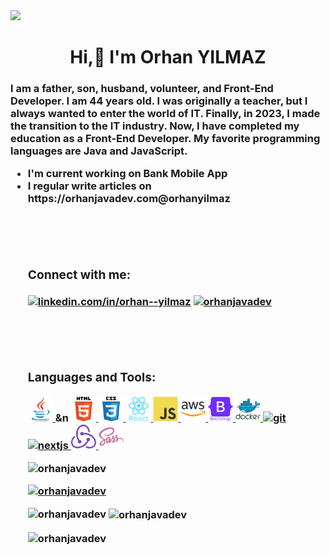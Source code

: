 <img src="https://github.com/orhanjavadev/orhanjavadev/blob/main/kartvizim.jpeg?raw=true">

<h1 align="center">Hi,👋 I'm Orhan YILMAZ

<h3  align center =" >Front-End Developer</h3>

<p align= "justify">I am a father, son, husband, volunteer, and Front-End Developer. I am 44 years old. I was originally a teacher, but I always wanted to enter the world of IT. Finally, in 2023, I made the transition to the IT industry. Now, I have completed my education as a Front-End Developer. My favorite programming languages are Java and JavaScript.</p>

<ul>
  <li> I'm current working on <b> Bank Mobile App </b> </li>
  <li> I regular write articles on https://orhanjavadev.com@orhanyilmaz </li>
  
  <p>&nbsp</p>
  <p>&nbsp</p>

 <h3 align="left">Connect with me:</h3>
<p align="left">
<a href="https://linkedin.com/in/linkedin.com/in/orhan--yilmaz" target="blank"><img align="center" src="https://raw.githubusercontent.com/rahuldkjain/github-profile-readme-generator/master/src/images/icons/Social/linked-in-alt.svg" alt="linkedin.com/in/orhan--yilmaz" height="30" width="40" /></a>
<a href="https://discord.gg/orhanjavadev" target="blank"><img align="center" src="https://raw.githubusercontent.com/rahuldkjain/github-profile-readme-generator/master/src/images/icons/Social/discord.svg" alt="orhanjavadev" height="30" width="40" /></a>
</p>
   <p>&nbsp</p>
  <p>&nbsp</p>
<p>
<h3 align="left">Languages and Tools:</h3></p>
  
     
<p align="left"> 
  <a href="https://www.java.com" target="_blank" rel="noreferrer"> <img src="https://raw.githubusercontent.com/devicons/devicon/master/icons/java/java-original.svg" alt="java" width="40" height="40"/> </a> &n
  <a href="https://www.w3.org/html/" target="_blank" rel="noreferrer"> <img src="https://raw.githubusercontent.com/devicons/devicon/master/icons/html5/html5-original-wordmark.svg" alt="html5" width="40" height="40"/> </a>
  <a href="https://www.w3schools.com/css/" target="_blank" rel="noreferrer"> <img src="https://raw.githubusercontent.com/devicons/devicon/master/icons/css3/css3-original-wordmark.svg" alt="css3" width="40" height="40"/> </a>
  <a href="https://reactjs.org/" target="_blank" rel="noreferrer"> <img src="https://raw.githubusercontent.com/devicons/devicon/master/icons/react/react-original-wordmark.svg" alt="react" width="40" height="40"/> </a>
   <a href="https://developer.mozilla.org/en-US/docs/Web/JavaScript" target="_blank" rel="noreferrer"> <img src="https://raw.githubusercontent.com/devicons/devicon/master/icons/javascript/javascript-original.svg" alt="javascript" width="40" height="40"/> </a> <a href="https://aws.amazon.com" target="_blank" rel="noreferrer"> <img src="https://raw.githubusercontent.com/devicons/devicon/master/icons/amazonwebservices/amazonwebservices-original-wordmark.svg" alt="aws" width="40" height="40"/> </a> 
  <a href="https://getbootstrap.com" target="_blank" rel="noreferrer"> <img src="https://raw.githubusercontent.com/devicons/devicon/master/icons/bootstrap/bootstrap-plain-wordmark.svg" alt="bootstrap" width="40" height="40"/> </a> 
  <a href="https://www.docker.com/" target="_blank" rel="noreferrer"> <img src="https://raw.githubusercontent.com/devicons/devicon/master/icons/docker/docker-original-wordmark.svg" alt="docker" width="40" height="40"/> </a>
  <a href="https://git-scm.com/" target="_blank" rel="noreferrer"> <img src="https://www.vectorlogo.zone/logos/git-scm/git-scm-icon.svg" alt="git" width="40" height="40"/> </a> <a href="https://nextjs.org/" target="_blank" rel="noreferrer"> <img src="https://cdn.worldvectorlogo.com/logos/nextjs-2.svg" alt="nextjs" width="40" height="40"/> </a> <a href="https://redux.js.org" target="_blank" rel="noreferrer"> <img src="https://raw.githubusercontent.com/devicons/devicon/master/icons/redux/redux-original.svg" alt="redux" width="40" height="40"/> </a> <a href="https://sass-lang.com" target="_blank" rel="noreferrer"> <img src="https://raw.githubusercontent.com/devicons/devicon/master/icons/sass/sass-original.svg" alt="sass" width="40" height="40"/> </a>
  


  



<p align="left"> <img src="https://komarev.com/ghpvc/?username=orhanjavadev&label=Profile%20views&color=0e75b6&style=flat" alt="orhanjavadev" /> </p>

<p align="left"> <a href="https://github.com/ryo-ma/github-profile-trophy"><img src="https://github-profile-trophy.vercel.app/?username=orhanjavadev" alt="orhanjavadev" /></a> </p>



<p><img align="left" src="https://github-readme-stats.vercel.app/api/top-langs?username=orhanjavadev&show_icons=true&locale=en&layout=compact" alt="orhanjavadev" /></p>

<p>&nbsp;<img align="center" src="https://github-readme-stats.vercel.app/api?username=orhanjavadev&show_icons=true&locale=en" alt="orhanjavadev" /></p>

<p><img align="center" src="https://github-readme-streak-stats.herokuapp.com/?user=orhanjavadev&" alt="orhanjavadev" /></p> 


    
  

 




  </li>
</ul>
